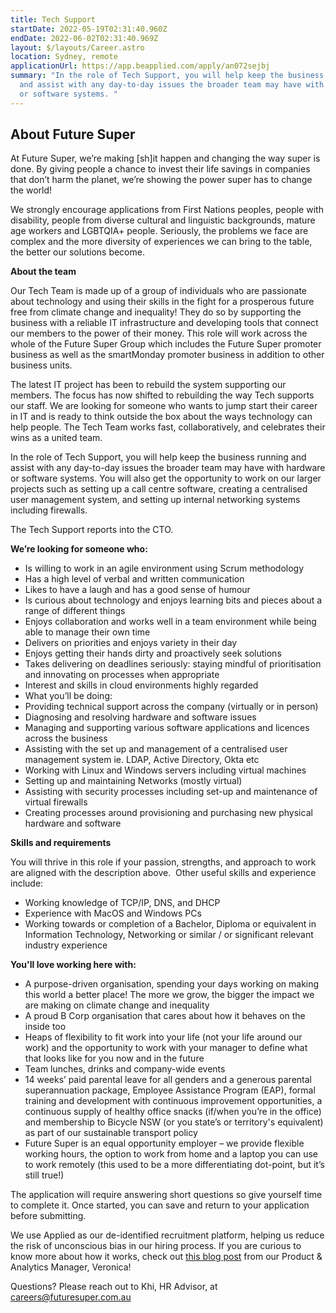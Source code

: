 ```yaml
---
title: Tech Support
startDate: 2022-05-19T02:31:40.960Z
endDate: 2022-06-02T02:31:40.969Z
layout: $/layouts/Career.astro
location: Sydney, remote
applicationUrl: https://app.beapplied.com/apply/an072sejbj
summary: "In the role of Tech Support, you will help keep the business running
  and assist with any day-to-day issues the broader team may have with hardware
  or software systems. "
---
```

## About Future Super

At Future Super, we’re making \[sh]it happen and changing the way super is done. By giving people a chance to invest their life savings in companies that don’t harm the planet, we’re showing the power super has to change the world! 

We strongly encourage applications from First Nations peoples, people with disability, people from diverse cultural and linguistic backgrounds, mature age workers and LGBTQIA+ people. Seriously, the problems we face are complex and the more diversity of experiences we can bring to the table, the better our solutions become.

**About the team**

Our Tech Team is made up of a group of individuals who are passionate about technology and using their skills in the fight for a prosperous future free from climate change and inequality! They do so by supporting the business with a reliable IT infrastructure and developing tools that connect our members to the power of their money. This role will work across the whole of the Future Super Group which includes the Future Super promoter business as well as the smartMonday promoter business in addition to other business units.

The latest IT project has been to rebuild the system supporting our members. The focus has now shifted to rebuilding the way Tech supports our staff. We are looking for someone who wants to jump start their career in IT and is ready to think outside the box about the ways technology can help people. The Tech Team works fast, collaboratively, and celebrates their wins as a united team. 

In the role of Tech Support, you will help keep the business running and assist with any day-to-day issues the broader team may have with hardware or software systems. You will also get the opportunity to work on our larger projects such as setting up a call centre software, creating a centralised user management system, and setting up internal networking systems including firewalls.  

The Tech Support reports into the CTO.

**We’re looking for someone who:** 

* Is willing to work in an agile environment using Scrum methodology
* Has a high level of verbal and written communication 
* Likes to have a laugh and has a good sense of humour
* Is curious about technology and enjoys learning bits and pieces about a range of different things
* Enjoys collaboration and works well in a team environment while being able to manage their own time
* Delivers on priorities and enjoys variety in their day
* Enjoys getting their hands dirty and proactively seek solutions  
* Takes delivering on deadlines seriously: staying mindful of prioritisation and innovating on processes when appropriate 
* Interest and skills in cloud environments highly regarded   
* What you’ll be doing:
* Providing technical support across the company (virtually or in person)
* Diagnosing and resolving hardware and software issues
* Managing and supporting various software applications and licences across the business
* Assisting with the set up and management of a centralised user management system ie. LDAP, Active Directory, Okta etc
* Working with Linux and Windows servers including virtual machines
* Setting up and maintaining Networks (mostly virtual)
* Assisting with security processes including set-up and maintenance of virtual firewalls 
* Creating processes around provisioning and purchasing new physical hardware and software

**Skills and requirements**

You will thrive in this role if your passion, strengths, and approach to work are aligned with the description above.  Other useful skills and experience include:

* Working knowledge of TCP/IP, DNS, and DHCP
* Experience with MacOS and Windows PCs 
* Working towards or completion of a Bachelor, Diploma or equivalent in Information Technology, Networking or similar / or significant relevant industry experience

**You'll love working here with:**

* A purpose-driven organisation, spending your days working on making this world a better place! The more we grow, the bigger the impact we are making on climate change and inequality
* A proud B Corp organisation that cares about how it behaves on the inside too
* Heaps of flexibility to fit work into your life (not your life around our work) and the opportunity to work with your manager to define what that looks like for you now and in the future
* Team lunches, drinks and company-wide events
* 14 weeks’ paid parental leave for all genders and a generous parental superannuation package, Employee Assistance Program (EAP), formal training and development with continuous improvement opportunities, a continuous supply of healthy office snacks (if/when you’re in the office) and membership to Bicycle NSW (or you state’s or territory's equivalent) as part of our sustainable transport policy
* Future Super is an equal opportunity employer – we provide flexible working hours, the option to work from home and a laptop you can use to work remotely (this used to be a more differentiating dot-point, but it’s still true!)

The application will require answering short questions so give yourself time to complete it. Once started, you can save and return to your application before submitting.

We use Applied as our de-identified recruitment platform, helping us reduce the risk of unconscious bias in our hiring process. If you are curious to know more about how it works, check out [this blog post](https://www.linkedin.com/pulse/how-de-identified-recruitment-improving-diversity-our-veronica/?trackingId=0MnwcX%2BBRQSOTl0oogaIbA%3D%3D) from our Product & Analytics Manager, Veronica! 

Questions? Please reach out to Khi, HR Advisor, at careers@futuresuper.com.au